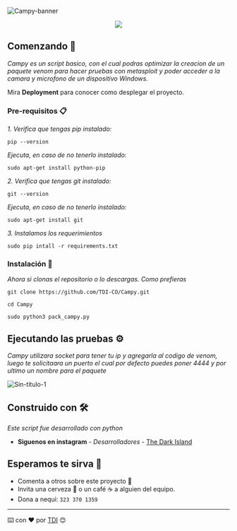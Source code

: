 ![Campy-banner](https://user-images.githubusercontent.com/107135484/191642751-89b564d2-0905-461c-8116-feda740b7cbf.png)
<p align="center">
   <img src="https://img.shields.io/badge/STATUS-EN%20DESAROLLO-green">


## Comenzando 🚀

_Campy es un script basico, con el cual podras optimizar la creacion de un paquete venom para hacer pruebas  con metasploit y poder acceder a la camara y microfono de un dispositivo Windows._

Mira **Deployment** para conocer como desplegar el proyecto.


### Pre-requisitos 📋

_1. Verifica que tengas pip instalado:_

```
pip --version
```
_Ejecuta, en caso de no tenerlo instalado:_
```
sudo apt-get install python-pip
```
_2. Verifica que tengas git instalado:_

```
git --version
```
_Ejecuta, en caso de no tenerlo instalado:_
```
sudo apt-get install git
```

_3. Instalamos los requerimientos_

```
sudo pip intall -r requirements.txt
```

### Instalación 🔧

_Ahora si clonas el repositorio o lo descargas. Como prefieras_

```
git clone https://github.com/TDI-CO/Campy.git
```
```
cd Campy
```
```
sudo python3 pack_campy.py
```

## Ejecutando las pruebas ⚙️

_Campy utilizara socket para tener tu ip y agregarla al codigo de venom, luego te solicitaara un puerto el cual por defecto puedes poner 4444 y por ultimo un nombre para el paquete_

![Sin-título-1](https://user-images.githubusercontent.com/107135484/191758074-5ffde2c3-1dfe-4d12-9c47-144e20d5065f.png)

## Construido con 🛠️

_Este script fue desarrollado con python_


* **Siguenos en instagram** - *Desarrolladores* - [The Dark Island](https://www.instagram.com/tdi_colombia/)

## Esperamos te sirva 🎁

* Comenta a otros sobre este proyecto 📢
* Invita una cerveza 🍺 o un café ☕ a alguien del equipo.
* Dona a nequi: `323 370 1359`



---
⌨️ con ❤️ por [TDI](https://www.instagram.com/tdi_colombia/) 😊
